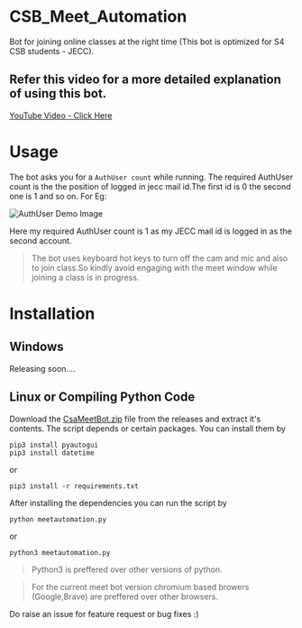 # CSB_Meet_Automation
Bot for joining online classes at the right time (This bot is optimized for S4 CSB students -  JECC).

## Refer this video for a more detailed explanation of using this bot.
[YouTube Video - Click Here](https://youtu.be/mx6fBHsQoXk)

# Usage 
The bot asks you for a ```AuthUser count``` while running. The required AuthUser count is the the position of logged in jecc mail id.The first id is 0 the second one is 1 and so on. For Eg:


![AuthUser Demo Image]([brave_R357OB31xG](https://user-images.githubusercontent.com/84261649/119509337-2e9d5280-bd8e-11eb-94c4-e5fe486e3899.png)
)

Here my required AuthUser count is 1 as my JECC mail id is logged in as the second account.

> The bot uses keyboard hot keys to turn off the cam and mic and also to join class.So kindly avoid engaging with the meet window while joining a class is in progress.


# Installation

## Windows 
Releasing soon....

## Linux or Compiling Python Code

Download the [CsaMeetBot.zip](https://github.com/TheAmalShibu/CSAmeetAutomation/releases/download/v1.0/CsaMeetBot.zip) file from the releases and extract it's contents.
The script depends or certain packages. You can install them by
```
pip3 install pyautogui
pip3 install datetime
```
or
```
pip3 install -r requirements.txt
```
After installing the dependencies you can run the script by
```
python meetautomation.py
```
or
```
python3 meetautomation.py
```
> Python3 is preffered over other versions of python.

> For the current meet bot version chromium based browers (Google,Brave) are preffered over other browsers.

Do raise an issue for feature request or bug fixes :)
